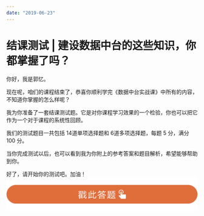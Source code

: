 ```yaml
---
date: "2019-06-23"
---  
```

      
# 结课测试 | 建设数据中台的这些知识，你都掌握了吗？
你好，我是郭忆。

现在呢，咱们的课程结束了，恭喜你顺利学完《数据中台实战课》中所有的内容，不知道你掌握的怎么样呢？

我为你准备了一套结课测试题。它是对你课程学习效果的一个检验，你也可以把它作为一个对于课程的系统性回顾。

我们的测试题目一共包括 14道单项选择题和 6道多项选择题，每题 5 分，满分 100 分。

当你完成测试以后，也可以看到我为你附上的参考答案和题目解析，希望能够帮助到你。

好了，请开始你的测试吧。加油！  
[![](./httpsstatic001geekbangorgresourceimage000600244430e720d587a1f30c84a77a1306.png)](http://time.geekbang.org/quiz/intro?act_id=130&exam_id=280)

<!-- [[[read_end]]] -->